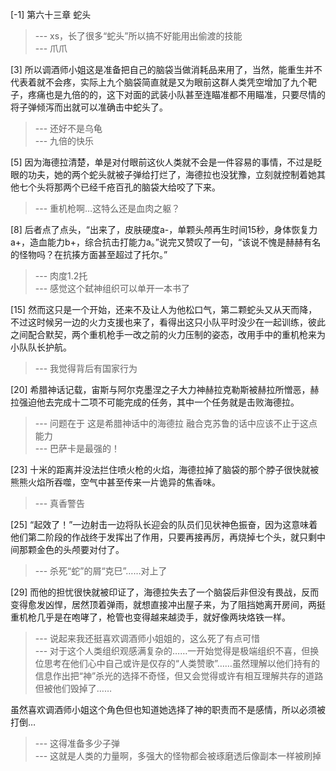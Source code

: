 
[-1] 第六十三章 蛇头
>--- xs，长了很多“蛇头”所以搞不好能用出偷渡的技能<br>
>--- 爪爪<br>

[3] 所以调酒师小姐这是准备把自己的脑袋当做消耗品来用了，当然，能重生并不代表着就不会疼，实际上九个脑袋简直就是又为眼前这群人类凭空增加了九个靶子，疼痛也是九倍的的，这下对面的武装小队甚至连瞄准都不用瞄准，只要尽情的将子弹倾泻而出就可以准确击中蛇头了。
>--- 还好不是乌龟<br>
>--- 九倍的快乐<br>

[5] 因为海德拉清楚，单是对付眼前这伙人类就不会是一件容易的事情，不过是眨眼的功夫，她的两个蛇头就被子弹给打烂了，海德拉也没犹豫，立刻就控制着她其他七个头将那两个已经千疮百孔的脑袋大给咬了下来。
>--- 重机枪啊…这特么还是血肉之躯？<br>

[8] 后者点了点头，“出来了，皮肤硬度a-，单颗头颅再生时间15秒，身体恢复力a+，造血能力b+，综合抗击打能力a。”说完又赞叹了一句，“该说不愧是赫赫有名的怪物吗？在抗揍方面甚至超过了托尔。”
>--- 肉度1.2托<br>
>--- 感觉这个弑神组织可以单开一本书了<br>

[15] 然而这只是一个开始，还来不及让人为他松口气，第二颗蛇头又从天而降，不过这时候另一边的火力支援也来了，看得出这只小队平时没少在一起训练，彼此之间配合默契，两个重机枪手一改之前的火力压制的姿态，改用手中的重机枪来为小队队长护航。
>--- 我觉得背后有国家行为<br>

[20] 希腊神话记载，宙斯与阿尔克墨涅之子大力神赫拉克勒斯被赫拉所憎恶，赫拉强迫他去完成十二项不可能完成的任务，其中一个任务就是击败海德拉。
>--- 问题在于 这是希腊神话中的海德拉  融合克苏鲁的话中应该不止于这点能力<br>
>--- 巴萨卡是最强的！<br>

[23] 十米的距离并没法拦住喷火枪的火焰，海德拉掉了脑袋的那个脖子很快就被熊熊火焰所吞噬，空气中甚至传来一片诡异的焦香味。
>--- 真香警告<br>

[25] “起效了！”一边射击一边将队长迎会的队员们见状神色振奋，因为这意味着他们第二阶段的作战终于发挥出了作用，只要再接再厉，再烧掉七个头，就只剩中间那颗金色的头颅要对付了。
>--- 杀死“蛇”的屑“克巳”……对上了<br>

[29] 而他的担忧很快就被印证了，海德拉失去了一个脑袋后非但没有畏战，反而变得愈发凶悍，居然顶着弹雨，就想直接冲出屋子来，为了阻挡她离开房间，两挺重机枪几乎是在咆哮了，枪管也变得越来越烫手，就好像两块烙铁一样。
>--- 说起来我还挺喜欢调酒师小姐姐的，这么死了有点可惜<br>
>--- 对于这个人类组织观感满复杂的……一开始觉得是极端组织不喜，但换位思考在他们心中自己或许是仅存的“人类赞歌”……虽然理解以他们持有的信息作出把“神”杀光的选择不奇怪，但又会觉得或许有相互理解共存的道路但被他们毁掉了……

虽然喜欢调酒师小姐这个角色但也知道她选择了神的职责而不是感情，所以必须被打倒…<br>
>--- 这得准备多少子弹<br>
>--- 这就是人类的力量啊，多强大的怪物都会被琢磨透后像副本一样被刷掉<br>
